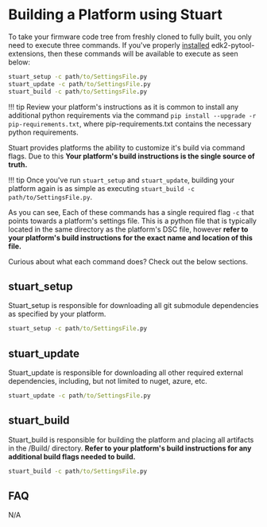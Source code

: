 # Building a Platform using Stuart

To take your firmware code tree from freshly cloned to fully built, you only
need to execute three commands. If you've properly [installed](/using/install)
edk2-pytool-extensions, then these commands will be available to execute as
seen below:

```cmd
stuart_setup -c path/to/SettingsFile.py
stuart_update -c path/to/SettingsFile.py
stuart_build -c path/to/SettingsFile.py
```

!!! tip
    Review your platform's instructions as it is common to install any
    additional python requirements via the command
    `pip install --upgrade -r pip-requirements.txt`, where pip-requirements.txt
    contains the necessary python requirements.

Stuart provides platforms the ability to customize it's build via command
flags. Due to this **Your platform's build instructions is the single
source of truth.**

!!! tip
    Once you've run `stuart_setup` and `stuart_update`, building your platform
    again is as simple as executing `stuart_build -c path/to/SettingsFile.py`.

As you can see, Each of these commands has a single required flag `-c` that
points towards a platform's settings file. This is a python file that is
typically located in the same directory as the platform's DSC file, however
**refer to your platform's build instructions for the exact name and location
of this file.**

Curious about what each command does? Check out the below sections.

## stuart_setup

Stuart_setup is responsible for downloading all git submodule dependencies as
specified by your platform.

```cmd
stuart_setup -c path/to/SettingsFile.py
```

## stuart_update

Stuart_update is responsible for downloading all other required external
dependencies, including, but not limited to nuget, azure, etc.

```cmd
stuart_update -c path/to/SettingsFile.py
```

## stuart_build

Stuart_build is responsible for building the platform and placing all artifacts
in the /Build/ directory. **Refer to your platform's build instructions for any
additional build flags needed to build.**

```cmd
stuart_build -c path/to/SettingsFile.py
```

## FAQ

N/A
